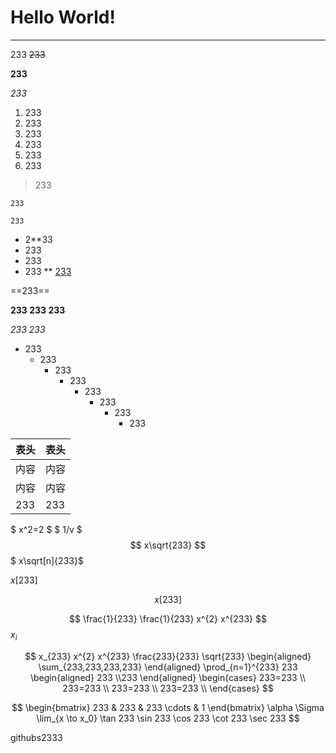 # Hello World!

---

233
~~233~~

**233**

*233*
1. 233
2. 233
3. 233
4. 233
5. 233
6. 233

>233
```
233
```
` 233 `

* 2**33
* 233
* 233
* 233
**
[233](233.com)

==233==

**233
233
233**

*233
233*

* 233
  * 233
    * 233
      * 233
        * 233
          * 233
            * 233
              * 233

| 表头 | 表头 |
| ---- | ---- |
| 内容 | 内容 |
| 内容 | 内容 |
| 233 | 233 |
<!-- 
| 233 | 233 |
| ---- | ---- |
| 233 | 233 | -->

$ x^2=2 $
$ 1/v $
$$
 x\sqrt{233}
$$
$ x\sqrt[n]{233}$


$x\left[ 233 \right]$


$$
x\left[ 233 \right]
$$

$$
\frac{1}{233}
\frac{1}{233}
x^{2}
x^{233}
$$
$x_i$


$$
x_{233}
x^{2}
x^{233}
\frac{233}{233}
\sqrt{233}
\begin{aligned}
\sum_{233,233,233,233} \end{aligned}
\prod_{n=1}^{233} 233   
\begin{aligned}
233 \\233
\end{aligned}
\begin{cases}
  233=233 \\
  233=233 \\
  233=233 \\
  233=233 \\
\end{cases}
$$

$$
\begin{bmatrix} 
    233 & 233 & 233 \cdots & 1
\end{bmatrix} 
\alpha
\Sigma
\lim_{x \to x_0}
\tan 233
\sin 233
\cos 233
\cot 233
\sec 233
$$

githubs2333